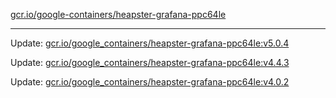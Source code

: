 [gcr.io/google-containers/heapster-grafana-ppc64le](https://hub.docker.com/r/cruse/heapster-grafana-ppc64le/tags/) 

----
Update: [gcr.io/google_containers/heapster-grafana-ppc64le:v5.0.4](https://hub.docker.com/r/cruse/heapster-grafana-ppc64le/tags/)

Update: [gcr.io/google_containers/heapster-grafana-ppc64le:v4.4.3](https://hub.docker.com/r/cruse/heapster-grafana-ppc64le/tags/)

Update: [gcr.io/google_containers/heapster-grafana-ppc64le:v4.0.2](https://hub.docker.com/r/cruse/heapster-grafana-ppc64le/tags/)

